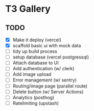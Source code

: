 # T3 Gallery

## TODO

- [x] Make it deploy (vercel)
- [x] scaffold basic ui with mock data
- [ ] tidy up build process
- [ ] setup database (vercel postgressql)
- [ ] Attach database to UI
- [ ] Add authentication (w/ clerk)
- [ ] Add image upload
- [ ] Error management (w/ sentry)
- [ ] Routing/image page (parallel route)
- [ ] Delete button (w/ Server Actions)
- [ ] Analytics (posthog)
- [ ] Ratelimiting (upstash)
